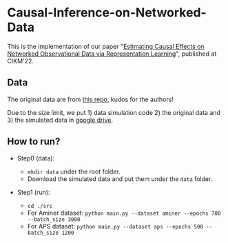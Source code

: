 # Causal-Inference-on-Networked-Data


This is the implementation of our paper "[Estimating Causal Effects on Networked Observational Data via Representation Learning](https://songjiang0909.github.io/pdf/cikm_causal.pdf)", published at CIKM'22.



Data
-----------------

The original data are from [this repo](https://github.com/rguo12/network-deconfounder-wsdm20), kudos for the authors!

Due to the size limit, we put 1) data simulation code 2) the original data and 3) the simulated data in [google drive](https://drive.google.com/drive/folders/1jHjebKNSu-Kdrr-HKj73hkdpMj-1DS7-?usp=sharing).


How to run?
-----------------

* Step0 (data): 
	* `mkdir data` under the root folder.
	* Download the simulated data and put them under the `data` folder.

* Step1 (run):
	* `cd ./src`
	* For Aminer dataset: `python main.py --dataset aminer --epochs 700 --batch_size 3000`
	* For APS dataset: `python main.py --dataset aps --epochs 500 --batch_size 1200`
